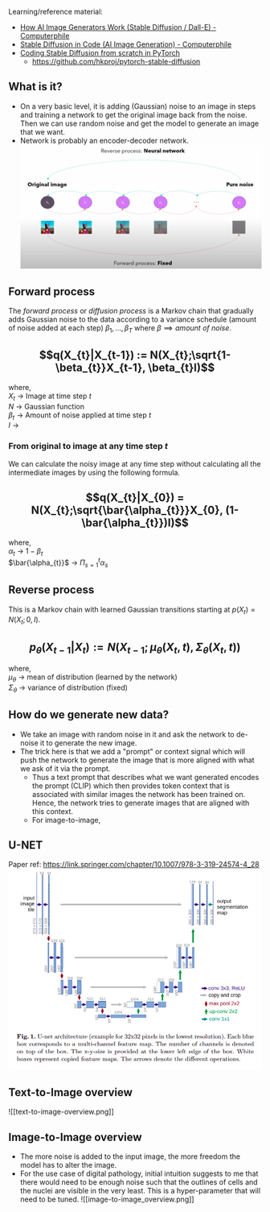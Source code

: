 Learning/reference material:
- [How AI Image Generators Work (Stable Diffusion / Dall-E) - Computerphile](https://youtu.be/1CIpzeNxIhU?si=MBZ41RuibauenPCx)
- [Stable Diffusion in Code (AI Image Generation) - Computerphile](https://youtu.be/-lz30by8-sU?si=xJOrGS1gSXrzrIFi)
- [Coding Stable Diffusion from scratch in PyTorch](https://youtu.be/ZBKpAp_6TGI?si=MEI4zlu1xD0e02IY)
	- https://github.com/hkproj/pytorch-stable-diffusion
## What is it?
- On a very basic level, it is adding (Gaussian) noise to an image in steps and training a network to get the original image back from the noise. Then we can use random noise and get the model to generate an image that we want.
- Network is probably an encoder-decoder network.
  ![StableDiffusionProcessRepresentation_Simple.png](https://github.com/sprince0031/UL_Masters/blob/85d5a6f6636beff10cca8fad55b6e97796a1180c/Project/Images/StableDiffusionProcessRepresentation_Simple.png)

## Forward process
The _forward process_ or _diffusion process_ is a Markov chain that gradually adds Gaussian noise to the data according to a variance schedule (amount of noise added at each step) $\beta_{1}, ... ,\beta_{T}$ where $\beta \implies amount\ of\ noise$.

## $$q(X_{t}|X_{t-1}) := N(X_{t};\sqrt{1-\beta_{t}}X_{t-1}, \beta_{t}I)$$
where,  
	$X_{t}$ -> Image at time step $t$  
	$N$  -> Gaussian function  
	$\beta_{t}$  -> Amount of noise applied at time step $t$  
	$I$   ->   

### From original to image at any time step $t$
We can calculate the noisy image at any time step without calculating all the intermediate images by using the following formula.
## $$q(X_{t}|X_{0}) = N(X_{t};\sqrt{\bar{\alpha_{t}}}X_{0}, (1-\bar{\alpha_{t}})I)$$
where,  
	$\alpha_{t}$ -> $1-\beta_{t}$  
	$\bar{\alpha_{t}}$ -> $\Pi_{s=1}^t \alpha_{s}$  

## Reverse process
This is a Markov chain with learned Gaussian transitions starting at $p(X_{t}) = N(X_{t}; 0, I)$.
## $$p_{\theta}(X_{t-1}|X_{t}) := N(X_{t-1}; \mu_{\theta}(X_{t}, t), \Sigma_{\theta}(X_{t}, t))$$
where,  
	$\mu_{\theta}$ -> mean of distribution (learned by the network)  
	$\Sigma_{\theta}$ -> variance of distribution (fixed)  

## How do we generate new data?
- We take an image with random noise in it and ask the network to de-noise it to generate the new image.
- The trick here is that we add a "prompt" or context signal which will push the network to generate the image that is more aligned with what we ask of it via the prompt.
	- Thus a text prompt that describes what we want generated encodes the prompt (CLIP) which then provides token context that is associated with similar images the network has been trained on. Hence, the network tries to generate images that are aligned with this context.
	- For image-to-image, 

## U-NET
Paper ref: https://link.springer.com/chapter/10.1007/978-3-319-24574-4_28
![U-NET_Architecture.png](https://github.com/sprince0031/UL_Masters/blob/85d5a6f6636beff10cca8fad55b6e97796a1180c/Project/Images/U-NET_Architecture.png)

## Text-to-Image overview
![[text-to-image-overview.png]]

## Image-to-Image overview
- The more noise is added to the input image, the more freedom the model has to alter the image. 
- For the use case of digital pathology, initial intuition suggests to me that there would need to be enough noise such that the outlines of cells and the nuclei are visible in the very least. This is a hyper-parameter that will need to be tuned.
![[image-to-image_overview.png]]